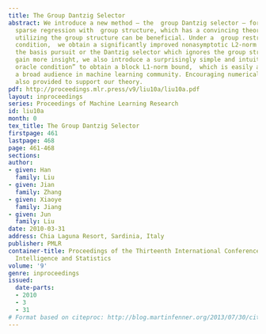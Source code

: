 ```yaml
---
title: The Group Dantzig Selector
abstract: We introduce a new method – the  group Dantzig selector – for high dimensional
  sparse regression with  group structure, which has a convincing theory about why
  utilizing the group structure can be beneficial. Under a  group restricted isometry
  condition,  we obtain a significantly improved nonasymptotic L2-norm bound over
  the basis pursuit or the Dantzig selector which ignores the group structure.   To
  gain more insight, we also introduce a surprisingly simple and intuitive  “sparsity
  oracle condition” to obtain a block L1-norm bound,  which is easily accessible to
  a broad audience in machine learning community. Encouraging numerical results are
  also provided to support our theory.
pdf: http://proceedings.mlr.press/v9/liu10a/liu10a.pdf
layout: inproceedings
series: Proceedings of Machine Learning Research
id: liu10a
month: 0
tex_title: The Group Dantzig Selector
firstpage: 461
lastpage: 468
page: 461-468
sections: 
author:
- given: Han
  family: Liu
- given: Jian
  family: Zhang
- given: Xiaoye
  family: Jiang
- given: Jun
  family: Liu
date: 2010-03-31
address: Chia Laguna Resort, Sardinia, Italy
publisher: PMLR
container-title: Proceedings of the Thirteenth International Conference on Artificial
  Intelligence and Statistics
volume: '9'
genre: inproceedings
issued:
  date-parts:
  - 2010
  - 3
  - 31
# Format based on citeproc: http://blog.martinfenner.org/2013/07/30/citeproc-yaml-for-bibliographies/
---
```

